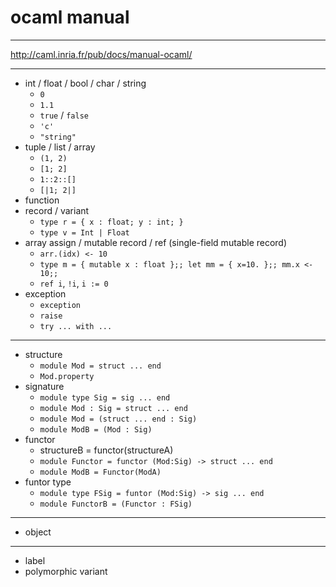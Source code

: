 # ocaml manual

---

http://caml.inria.fr/pub/docs/manual-ocaml/

---

- int / float / bool / char / string
    - `0`
    - `1.1`
    - `true` / `false`
    - `'c'`
    - `"string"`
- tuple / list / array
    - `(1, 2)`
    - `[1; 2]`
    - `1::2::[]`
    - `[|1; 2|]`
- function
- record / variant
    - `type r = { x : float; y : int; }`
    - `type v = Int | Float`
- array assign / mutable record / ref (single-field mutable record)
    - `arr.(idx) <- 10`
    - `type m = { mutable x : float };; let mm = { x=10. };; mm.x <- 10;;`
    - `ref i`, `!i`, `i := 0`
- exception
    - `exception`
    - `raise`
    - `try ... with ...`

---

- structure
    - `module Mod = struct ... end`
    - `Mod.property`
- signature
    - `module type Sig = sig ... end`
    - `module Mod : Sig = struct ... end`
    - `module Mod = (struct ... end : Sig)`
    - `module ModB = (Mod : Sig)`
- functor
    - structureB = functor(structureA)
    - `module Functor = functor (Mod:Sig) -> struct ... end`
    - `module ModB = Functor(ModA)`
- funtor type
    - `module type FSig = funtor (Mod:Sig) -> sig ... end`
    - `module FunctorB = (Functor : FSig)`

---

- object

---

- label
- polymorphic variant
